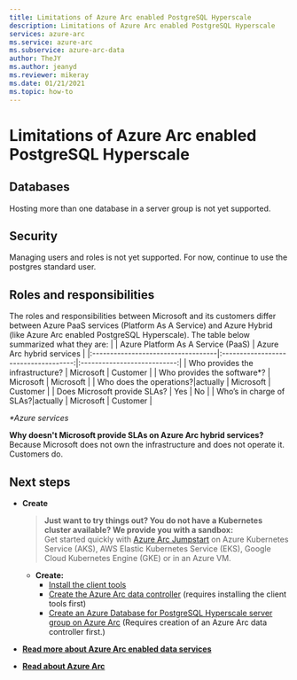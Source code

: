 ```yaml
---
title: Limitations of Azure Arc enabled PostgreSQL Hyperscale
description: Limitations of Azure Arc enabled PostgreSQL Hyperscale
services: azure-arc
ms.service: azure-arc
ms.subservice: azure-arc-data
author: TheJY
ms.author: jeanyd
ms.reviewer: mikeray
ms.date: 01/21/2021
ms.topic: how-to
---
```


# Limitations of Azure Arc enabled PostgreSQL Hyperscale

## Databases
Hosting more than one database in a server group is not yet supported.


## Security
Managing users and roles is not yet supported. For now, continue to use the postgres standard user.


## Roles and responsibilities
The roles and responsibilities between Microsoft and its customers differ between Azure PaaS services (Platform As A Service) and Azure Hybrid (like Azure Arc enabled PostgreSQL Hyperscale). The table below summarized what they are:
|                                   | Azure Platform As A Service (PaaS) | Azure Arc hybrid services |
|:-----------------------------------|:------------------------------------:|:---------------------------:|
| Who provides the infrastructure?  | Microsoft                          | Customer                  |
| Who provides the software*?       | Microsoft                          | Microsoft                 |
| Who does the operations?|actually | Microsoft                          | Customer                  |
| Does Microsoft provide SLAs?      | Yes                                | No                        |
| Who’s in charge of SLAs?|actually | Microsoft                          | Customer                  |

_*Azure services_

__Why doesn't Microsoft provide SLAs on Azure Arc hybrid services?__ Because Microsoft does not own the infrastructure and does not operate it. Customers do.

## Next steps
- **Create**
   > **Just want to try things out? You do not have a Kubernetes cluster available? We provide you with a sandbox:**  
   > Get started quickly with [Azure Arc Jumpstart](https://github.com/microsoft/azure_arc#azure-arc-enabled-data-services) on Azure Kubernetes Service (AKS), AWS Elastic Kubernetes Service (EKS), Google Cloud Kubernetes Engine (GKE) or in an Azure VM.

   - **Create:**
      - [Install the client tools](install-client-tools.md)
      - [Create the Azure Arc data controller](create-data-controller.md) (requires installing the client tools first)
      - [Create an Azure Database for PostgreSQL Hyperscale server group on Azure Arc](create-postgresql-hyperscale-server-group.md) (Requires creation of an Azure Arc data controller first.)
- [**Read more about Azure Arc enabled data services**](https://azure.microsoft.com/services/azure-arc/hybrid-data-services)
- [**Read about Azure Arc**](https://aka.ms/azurearc)
